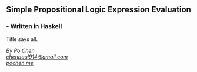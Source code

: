 ## Simple Propositional Logic Expression Evaluation
### - Written in Haskell

Title says all.

*By Po Chen*  
*chenpaul914@gmail.com*  
*[pochen.me](http://pochen.me/)*